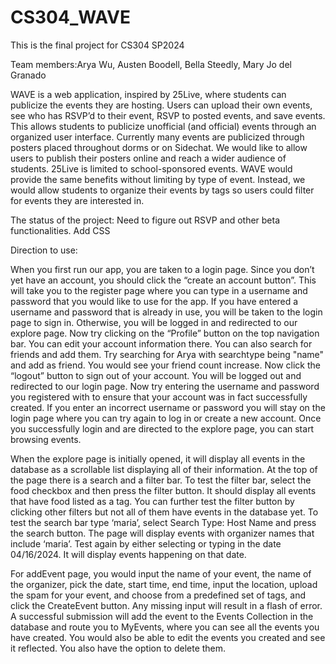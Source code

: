 # CS304_WAVE
This is the final project for CS304 SP2024

Team members:Arya Wu, Austen Boodell, Bella Steedly, Mary Jo del Granado


WAVE is a web application, inspired by 25Live, where students can publicize the events they are hosting. Users can upload their own events, see who has RSVP’d to their event, RSVP to posted events, and save events. This allows students to publicize unofficial (and official) events through an organized user interface. Currently many events are publicized through posters placed throughout dorms or on Sidechat. We would like to allow users to publish their posters online and reach a wider audience of students. 25Live is limited to school-sponsored events. WAVE would provide the same benefits without limiting by type of event. Instead, we would allow students to organize their events by tags so users could filter for events they are interested in. 

The status of the project:
Need to figure out RSVP and other beta functionalities.
Add CSS

Direction to use:

When you first run our app, you are taken to a login page. Since you don’t yet have an account, you should click the “create an account button”. This will take you to the register page where you can type in a username and password that you would like to use for the app. If you have entered a username and password that is already in use, you will be taken to the login page to sign in. Otherwise, you will be logged in and redirected to our explore page. Now try clicking on the “Profile” button on the top navigation bar. You can edit your account information there. You can also search for friends and add them. Try searching for Arya with searchtype being "name" and add as friend. You would see your friend count increase. Now click the “logout” button to sign out of your account. You will be logged out and redirected to our login page. Now try entering the username and password you registered with to ensure that your account was in fact successfully created. If you enter an incorrect username or password you will stay on the login page where you can try again to log in or create a new account. Once you successfully login and are directed to the explore page, you can start browsing events. 

When the explore page is initially opened, it will display all events in the database as a scrollable list displaying all of their information. At the top of the page there is a search and a filter bar. To test the filter bar, select the food checkbox and then press the filter button. It should display all events that have food listed as a tag. You can further test the filter button by clicking other filters but not all of them have events in the database yet. To test the search bar type ‘maria’, select Search Type: Host Name and press the search button. The page will display events with organizer names that include ‘maria’. Test again by either selecting or typing in the date 04/16/2024. It will display events happening on that date.  

For addEvent page, you would input the name of your event, the name of the organizer, pick the date, start time, end time, input the location, upload the spam for your event, and choose from a predefined set of tags, and click the CreateEvent button. Any missing input will result in a flash of error. A successful submission will add the event to the Events Collection in the database and route you to MyEvents, where you can see all the events you have created. You would also be able to edit the events you created and see it reflected. You also have the option to delete them.